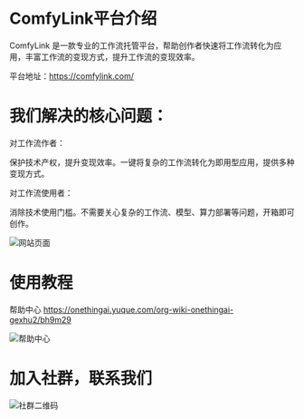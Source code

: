 # ComfyLink平台介绍
ComfyLink 是一款专业的工作流托管平台，帮助创作者快速将工作流转化为应用，丰富工作流的变现方式，提升工作流的变现效率。

平台地址：https://comfylink.com/

# 我们解决的核心问题：
对工作流作者： 

保护技术产权，提升变现效率。一键将复杂的工作流转化为即用型应用，提供多种变现方式。

对工作流使用者： 

消除技术使用门槛。不需要关心复杂的工作流、模型、算力部署等问题，开箱即可创作。

![网站页面](https://github.com/user-attachments/assets/18258cf3-abae-461b-9972-df7360df2655)



# 使用教程
帮助中心 https://onethingai.yuque.com/org-wiki-onethingai-gexhu2/bh9m29

![帮助中心](https://github.com/user-attachments/assets/3143add6-3e56-45c3-a443-e66e66329aa7)



# 加入社群，联系我们
![社群二维码](https://github.com/user-attachments/assets/6d300351-5a37-4a4f-b4db-42bbf21a551e)



